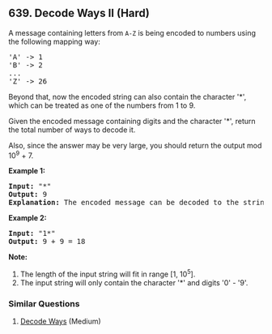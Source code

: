 <!--|This file generated by command(leetcode description); DO NOT EDIT.    |-->
<!--+----------------------------------------------------------------------+-->
<!--|@author    Openset <openset.wang@gmail.com>                           |-->
<!--|@link      https://github.com/openset                                 |-->
<!--|@home      https://github.com/openset/leetcode                        |-->
<!--+----------------------------------------------------------------------+-->

## 639. Decode Ways II (Hard)

<p>
A message containing letters from <code>A-Z</code> is being encoded to numbers using the following mapping way:
</p>

<pre>
'A' -> 1
'B' -> 2
...
'Z' -> 26
</pre>

<p>
Beyond that, now the encoded string can also contain the character '*', which can be treated as one of the numbers from 1 to 9.
</p>


<p>
Given the encoded message containing digits and the character '*', return the total number of ways to decode it.
</p>

<p>
Also, since the answer may be very large, you should return the output mod 10<sup>9</sup> + 7.
</p>

<p><b>Example 1:</b><br />
<pre>
<b>Input:</b> "*"
<b>Output:</b> 9
<b>Explanation:</b> The encoded message can be decoded to the string: "A", "B", "C", "D", "E", "F", "G", "H", "I".
</pre>
</p>

<p><b>Example 2:</b><br />
<pre>
<b>Input:</b> "1*"
<b>Output:</b> 9 + 9 = 18
</pre>
</p>

<p><b>Note:</b><br>
<ol>
<li>The length of the input string will fit in range [1, 10<sup>5</sup>].</li>
<li>The input string will only contain the character '*' and digits '0' - '9'.</li>
</ol>
</p>

### Similar Questions
  1. [Decode Ways](https://github.com/openset/leetcode/tree/master/problems/decode-ways) (Medium)
